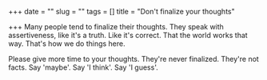 +++
date = ""
slug = ""
tags = []
title = "Don't finalize your thoughts"

+++
Many people tend to finalize their thoughts. They speak with assertiveness, like it's a truth. Like it's correct. That the world works that way. That's how we do things here.

Please give more time to your thoughts. They're never finalized. They're not facts. Say 'maybe'. Say 'I think'. Say 'I guess'.